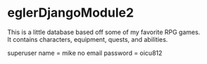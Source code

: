 # eglerDjangoModule2

This is a little database based off some of my favorite RPG games.  
It contains characters, equipment, quests, and abilities.


superuser name = mike
no email
password = oicu812